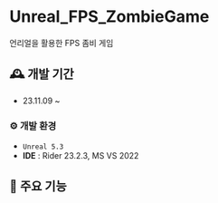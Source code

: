 # Unreal_FPS_ZombieGame
언리얼을 활용한 FPS 좀비 게임

## 🕰️ 개발 기간
* 23.11.09 ~

### ⚙️ 개발 환경
- `Unreal 5.3`
- **IDE** : Rider 23.2.3, MS VS 2022

## 📌 주요 기능
